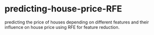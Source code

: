 # predicting-house-price-RFE

predicting the price of houses depending on different features and their influence on house price using RFE for feature reduction.
